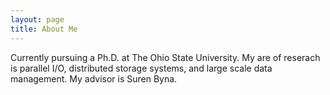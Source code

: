 ```yaml
---
layout: page
title: About Me
---
```


Currently pursuing a Ph.D. at The Ohio State University. My are of reserach is parallel I/O, distributed storage systems, and large scale data management. My advisor is Suren Byna.
